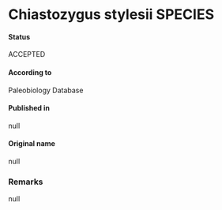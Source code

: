 Chiastozygus stylesii SPECIES
=======

#### Status
ACCEPTED

#### According to
Paleobiology Database

#### Published in
null

#### Original name
null

### Remarks
null